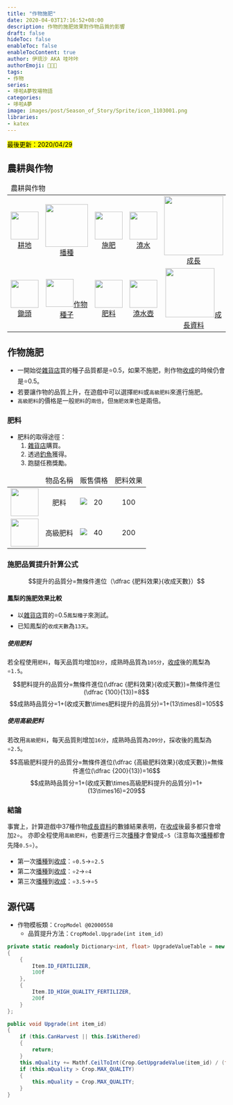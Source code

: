 ```yaml
---
title: "作物施肥"
date: 2020-04-03T17:16:52+08:00
description: 作物的施肥效果對作物品質的影響
draft: false
hideToc: false
enableToc: false
enableTocContent: true
author: 伊琉沙 AKA 哇咔咔
authorEmoji: 👩🏿‍🚀
tags: 
- 作物
series:
- 哆啦A夢牧場物語
categories:
- 哆啦A夢
image: images/post/Season_of_Story/Sprite/icon_1103001.png
libraries:
- katex
---
```

<mark>最後更新：2020/04/29</mark>

## 農耕與作物
<table>
    <thead>
        <tr>
            <td colspan="10">農耕與作物</td>        
        </tr>
    </thead>
    <tr>
        <td align="center"><a href="../doraemon-story-crop-part1"><img width="64px" src= "/images/post/Season_of_Story/Sprite/icon_1001000.png">耕地</a></td>
        <td align="center"><a href="../doraemon-story-crop-part2"><img width="98px" src= "/images/post/Season_of_Story/Sprite/Crop_90110400.png">播種</a></td>
        <td align="center"><a href="../doraemon-story-crop-part3"><img width="64px" src= "/images/post/Season_of_Story/Sprite/icon_1103001.png">施肥</a></td>
        <td align="center"><a href="../doraemon-story-crop-part4"><img width="64px" src= "/images/post/Season_of_Story/Sprite/icon_1001020.png">澆水</a></td>        
        <td align="center"><a href="../doraemon-story-crop-part5"><img width="136px" src= "/images/post/Season_of_Story/Sprite/Crop_90110402.png">成長</a></td>
        <td align="center"><a href="../doraemon-story-crop-part6"><img width="64px" src= "/images/post/Season_of_Story/Sprite/icon_1001030.png">收成收割</a></td>
        <td align="center"><a href="../doraemon-story-shipping-prices-crops"><img width="64px" src= "/images/post/Season_of_Story/Sprite/icon_3000205.png">出貨價格</a></td>
    </tr>
    <tr>
        <td align="center"><a href="../doraemon-story-crop-part1/#鋤頭"><img width="64px" src= "/images/post/Season_of_Story/Sprite/icon_1001005.png">鋤頭</a></td>
        <td align="center"><a href="../doraemon-story-shop-20700-knick-knacks-general-store/#作物種子"><img width="64px" src= "/images/post/Season_of_Story/Sprite/icon_2000501.png">作物種子</a></td>
        <td align="center"><a href="../doraemon-story-shop-20700-knick-knacks-general-store/#肥料"><img width="64px" src= "/images/post/Season_of_Story/Sprite/icon_1103000.png">肥料</a></td>
        <td align="center"><a href="../doraemon-story-crop-part4/#澆水壺"><img width="64px" src= "/images/post/Season_of_Story/Sprite/icon_1001025.png">澆水壺</a></td>        
        <td align="center"><a href="../doraemon-story-crop-grow"><img width="113px" src= "/images/post/Season_of_Story/Sprite/Crop_90110405.png">成長資料</a></td>
        <td align="center"><a href="../doraemon-story-crop-part6/#鐮刀"><img width="64px" src= "/images/post/Season_of_Story/Sprite/icon_1001035.png">鐮刀</a></td>
        <td align="center"><a href="../#溫室種植"><img width="64px" src= "/images/post/Season_of_Story/Sprite/icon_1104000.png">溫室種植</a></td>
    </tr>
</table>

## 作物施肥
+ 一開始從[雜貨店](../doraemon-story-shop-20700-knick-knacks-general-store)買的種子品質都是⭐️0.5，如果不施肥，則作物[收成](../doraemon-story-crop-part6)的時候仍會是⭐️0.5。
+ 若要讓作物的品質上升，在遊戲中可以選擇`肥料`或`高級肥料`來進行施肥。
+ `高級肥料`的價格是一般`肥料`的`兩倍`，但`施肥效果`也是兩倍。

### 肥料
+ 肥料的取得途徑：
    1. [雜貨店](../doraemon-story-shop-20700-knick-knacks-general-store/#肥料)購買。
    2. 透過[釣魚](../doraemon-story-live-fishing)獲得。
    3. 跑腿任務獎勵。

<table>
    <thead>
        <tr>
            <td align="center"></td>
            <td align="center">物品名稱</td>
            <td align="center">販售價格</td>
            <td align="center">肥料效果</td>
        </tr>
    </thead>
    <tr>
        <td align="center"><img width= "64px" src= "/images/post/Season_of_Story/Sprite/icon_1103000.png"></td>
        <td align="center">肥料</td>
        <td align="center"><img align="left" src= "/images/post/Season_of_Story/Sprite/Icon_Money_01.png">20</td>
        <td align="center">100</td>
    </tr>
    <tr>
        <td align="center"><img width= "64px" src= "/images/post/Season_of_Story/Sprite/icon_1103001.png"></td>
        <td align="center">高級肥料</td>
        <td align="center"><img align="left" src= "/images/post/Season_of_Story/Sprite/Icon_Money_01.png">40</td>
        <td align="center">200</td>
    </tr>
</table>

### 施肥品質提升計算公式

$$提升的品質分=無條件進位（\dfrac {肥料效果}{收成天數}）$$

#### 鳳梨的施肥效果比較
+ 以[雜貨店](../doraemon-story-shop-20700-knick-knacks-general-store)買的⭐️0.5`鳳梨種子`來測試。
+ 已知鳳梨的`收成天數`為`13天`。

##### 使用肥料
若全程使用`肥料`，每天品質均增加`8分`，成熟時品質為`105分`，[收成](../doraemon-story-crop-part6)後的鳳梨為`⭐️1.5`。
$$肥料提升的品質分=無條件進位(\dfrac {肥料效果}{收成天數})=無條件進位(\dfrac {100}{13})=8$$
$$成熟時品質分=1+(收成天數\times肥料提升的品質分)=1+(13\times8)=105$$

##### 使用高級肥料
若改用`高級肥料`，每天品質則增加`16分`，成熟時品質為`209分`，採收後的鳳梨為`⭐️2.5`。
$$高級肥料提升的品質分=無條件進位(\dfrac {高級肥料效果}{收成天數})=無條件進位(\dfrac {200}{13})=16$$
$$成熟時品質分=1+(收成天數\times高級肥料提升的品質分)=1+(13\times16)=209$$

### 結論
事實上，計算遊戲中37種作物[成長資料](../doraemon-story-crop-grow)的數據結果表明，在[收成](../doraemon-story-crop-part6)後最多都只會增加`2⭐️`。
亦即全程使用`高級肥料`，也要進行三次[播種](../doraemon-story-crop-part2)才會變成`⭐️5`（注意每次[播種](../doraemon-story-crop-part2)都會先降`0.5⭐️`）。
+ 第一次[播種](../doraemon-story-crop-part2)到[收成](../doraemon-story-crop-part6)：`⭐️0.5`→`⭐️2.5`
+ 第二次[播種](../doraemon-story-crop-part2)到[收成](../doraemon-story-crop-part6)：`⭐️2`→`⭐️4`
+ 第三次[播種](../doraemon-story-crop-part2)到[收成](../doraemon-story-crop-part6)：`⭐️3.5`→`⭐️5`

## 源代碼
+ 作物模板類：`CropModel @02000558`
    + 品質提升方法：`CropModel.Upgrade(int item_id)`

```C#
private static readonly Dictionary<int, float> UpgradeValueTable = new Dictionary<int, float>
{
    {
        Item.ID_FERTILIZER,
        100f
    },
    {
        Item.ID_HIGH_QUALITY_FERTILIZER,
        200f
    }
};
```

```C#
public void Upgrade(int item_id)
{
    if (this.CanHarvest || this.IsWithered)
    {
        return;
    }
    this.mQuality += Mathf.CeilToInt(Crop.GetUpgradeValue(item_id) / (float)this.Master.HarvestDays);
    if (this.mQuality > Crop.MAX_QUALITY)
    {
        this.mQuality = Crop.MAX_QUALITY;
    }
}
```